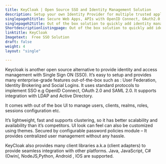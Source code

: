 ```yaml
---
title: KeyCloak | Open Source SSO and Identity Management Solution
description: Setup your own Identity Provider for multiple trusted applications and APIs using OIDC, OAuth 2.0 and SAML 2.0. Add scalability to web apps infrastructure.
singlepageh1title: Secure Web Apps, APIs with OpenID Connect, OAuth2.0, SAML2.0
singlepageh2title: Out of the box solution to quickly add identity management and single sign on capabilities. Streamline user management across modern web apps and services
Shortdescriptionlistingpage: Out of the box solution to quickly add identity management and single sign on capabilities. Streamline user management across modern web apps and services
linktitle: KeyCloak
Imagetext:  Free SSO Solution
draft: false
weight: 4
layout: "single"

---
```


Keycloak is another open source alternative to provide identity and access management with Single Sign ON (SSO). It’s easy to setup and provides many enterprise-grade features out-of-the-box such as : User Federation, Identity Brokering and Social Logins. It uses standard protocols to implement SSO e.g OpenID Connect, OAuth 2.0 and SAML 2.0. It supports integration with LDAP and Active Directory.

It comes with out of the box UI to manage users, clients, realms, roles, sessions configuration etc.

It’s lightweight, fast and supports clustering, so it has better scalability and availability than it’s competitors. UI look can feel can also be customized using themes. Secured by configurable password policies module – It provides centralized user management without any hassle.

KeyCloak also provides many client libraries a.k.a (client adapters) to provide seamless integration with other platforms. Java, JavaScript, C# (Owin(, NodeJS,Python, Android , IOS are supported.